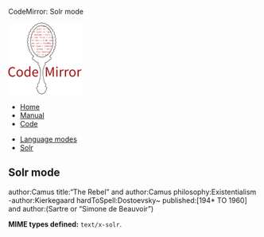 CodeMirror: Solr mode

[<img src="../../doc/logo.png" id="logo" />](http://codemirror.net)

-   [Home](../../index.html)
-   [Manual](../../doc/manual.html)
-   [Code](https://github.com/marijnh/codemirror)

<!-- -->

-   [Language modes](../index.html)
-   <a href="#" class="active">Solr</a>

Solr mode
---------

author:Camus title:“The Rebel” and author:Camus philosophy:Existentialism -author:Kierkegaard hardToSpell:Dostoevsky~ published:\[194\* TO 1960\] and author:(Sartre or “Simone de Beauvoir”)

**MIME types defined:** `text/x-solr`.
